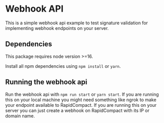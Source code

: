 # Webhook API
This is a simple webhook api example to test signature validation for implementing webhook endpoints on your server.

## Dependencies
This package requires node version >=16.

Install all npm dependencies using `npm install` or `yarn`.

## Running the webhook api
Run the webhook api with `npm run start` or `yarn start`. If you are running this on your local machine you might need something like ngrok to make your endpoint available to RapidCompact. If you are running this on your server you can just create a webhook on RapidCompact with its IP or domain name.
